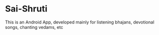 # Sai-Shruti
This is an Android App, developed mainly for listening bhajans, devotional songs, chanting vedams, etc
